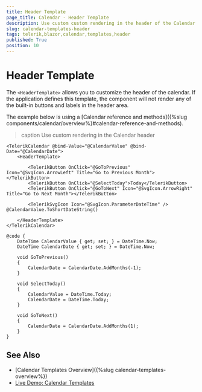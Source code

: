 ```yaml
---
title: Header Template
page_title: Calendar - Header Template
description: Use custom custom rendering in the header of the Calendar for Blazor.
slug: calendar-templates-header
tags: telerik,blazor,calendar,templates,header
published: True
position: 10
---
```


# Header Template

The `<HeaderTemplate>` allows you to customize the header of the calendar. If the application defines this template, the component will not render any of the built-in buttons and labels in the header area.

The example below is using a [Calendar reference and methods]({%slug components/calendar/overview%}#calendar-reference-and-methods).

>caption Use custom rendering in the Calendar header

````CSHTML
<TelerikCalendar @bind-Value="@CalendarValue" @bind-Date="@CalendarDate">
    <HeaderTemplate>

        <TelerikButton OnClick="@GoToPrevious" Icon="@SvgIcon.ArrowLeft" Title="Go to Previous Month"></TelerikButton>
        <TelerikButton OnClick="@SelectToday">Today</TelerikButton>
        <TelerikButton OnClick="@GoToNext" Icon="@SvgIcon.ArrowRight" Title="Go to Next Month"></TelerikButton>

        <TelerikSvgIcon Icon="@SvgIcon.ParameterDateTime" /> @CalendarValue.ToShortDateString()

    </HeaderTemplate>
</TelerikCalendar>

@code {
    DateTime CalendarValue { get; set; } = DateTime.Now;
    DateTime CalendarDate { get; set; } = DateTime.Now;

    void GoToPrevious()
    {
        CalendarDate = CalendarDate.AddMonths(-1);
    }

    void SelectToday()
    {
        CalendarValue = DateTime.Today;
        CalendarDate = DateTime.Today;
    }

    void GoToNext()
    {
        CalendarDate = CalendarDate.AddMonths(1);
    }
}
````


## See Also

* [Calendar Templates Overview]({%slug calendar-templates-overview%})
* [Live Demo: Calendar Templates](https://demos.telerik.com/blazor-ui/calendar/templates)
